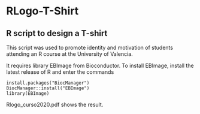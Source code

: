 # RLogo-T-Shirt
## R script to design a T-shirt

This script was used to promote identity and motivation of students attending an R course at the University of Valencia. 

It requires library EBImage from Bioconductor.
To install EBImage, install the latest release of R and enter the commands
``` 
install.packages("BiocManager") 
BiocManager::install("EBImage")
library(EBImage)    
```
Rlogo_curso2020.pdf shows the result.
